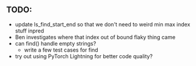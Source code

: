 ## TODO:
- update ls_find_start_end so that we don't need to weird min max index stuff inpred
- Ben investigates where that index out of bound flaky thing came
- can find() handle empty strings?
    - write a few test cases for find
- try out using PyTorch Lightning for better code quality?
